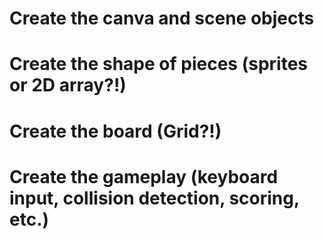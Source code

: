 # Create the canva and scene objects

# Create the shape of pieces (sprites or 2D array?!)

# Create the board (Grid?!)

# Create the gameplay (keyboard input, collision detection, scoring, etc.)
